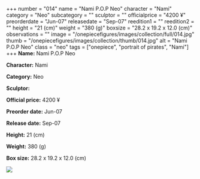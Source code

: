 +++
number = "014"
name = "Nami P.O.P Neo"
character = "Nami"
category = "Neo"
subcategory = ""
sculptor = ""
officialprice = "4200 ¥"
preorderdate = "Jun-07"
releasedate = "Sep-07"
reedition1 = ""
reedition2 = ""
height = "21 (cm)"
weight = "380 (g)"
boxsize = "28.2 x 19.2 x 12.0 (cm)"
observations = ""
image = "/onepiecefigures/images/collection/full/014.jpg"
thumb = "/onepiecefigures/images/collection/thumb/014.jpg"
alt = "Nami P.O.P Neo"
class = "neo"
tags = ["onepiece", "portrait of pirates",  "Nami"]
+++
**Name:** Nami P.O.P Neo

**Character:** Nami

**Category:** Neo 

**Sculptor:** 

**Official price:** 4200 ¥

**Preorder date:** Jun-07

**Release date:** Sep-07

**Height:** 21 (cm)

**Weight:** 380 (g)

**Box size:** 28.2 x 19.2 x 12.0 (cm)

<img src="/onepiecefigures/images/collection/thumb/014.jpg">